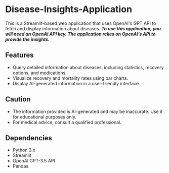 # Disease-Insights-Application
This is a Streamlit-based web application that uses OpenAI's GPT API to fetch and display information about diseases. ***To use this application, you will need an OpenAI API key. The application relies on OpenAI’s API to provide the insights.***

## Features
- Query detailed information about diseases, including statistics, recovery options, and medications.
- Visualize recovery and mortality rates using bar charts.
- Display AI-generated information in a user-friendly interface.

## Caution
- The information provided is AI-generated and may be inaccurate. Use it for educational purposes only.
- For medical advice, consult a qualified professional.

## Dependencies
- Python 3.x
- Streamlit
- OpenAI GPT-3.5 API
- Pandas
